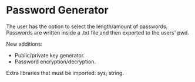 # Password Generator

The user has the option to select the length/amount of passwords. Passwords are written inside a .txt file and then exported to the users' pwd. 

New additions:

- Public/private key generator.
- Password encryption/decryption.

Extra libraries that must be imported: sys, string.





